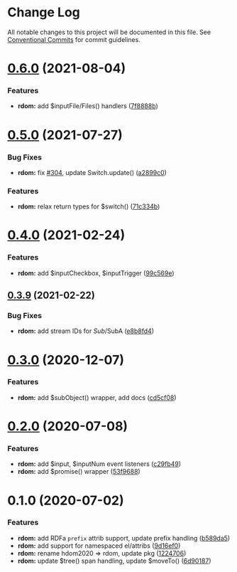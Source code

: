 #  Change Log 

All notable changes to this project will be documented in this file. See [Conventional Commits](https://conventionalcommits.org) for commit guidelines. 

#  [0.6.0](https://github.com/thi-ng/umbrella/compare/@thi.ng/rdom@0.5.0...@thi.ng/rdom@0.6.0) (2021-08-04) 

###  Features 

- **rdom:** add $inputFile/Files() handlers ([7f8888b](https://github.com/thi-ng/umbrella/commit/7f8888b0f0857aa9abde8ca6ea666a6f37bb64f2)) 

#  [0.5.0](https://github.com/thi-ng/umbrella/compare/@thi.ng/rdom@0.4.17...@thi.ng/rdom@0.5.0) (2021-07-27) 

###  Bug Fixes 

- **rdom:** fix [#304](https://github.com/thi-ng/umbrella/issues/304), update Switch.update() ([a2899c0](https://github.com/thi-ng/umbrella/commit/a2899c09b62458edd75dd785b64db0519b85eb6d)) 

###  Features 

- **rdom:** relax return types for $switch() ([71c334b](https://github.com/thi-ng/umbrella/commit/71c334bfc5715e58296750e9d118927dce53406a)) 

#  [0.4.0](https://github.com/thi-ng/umbrella/compare/@thi.ng/rdom@0.3.9...@thi.ng/rdom@0.4.0) (2021-02-24) 

###  Features 

- **rdom:** add $inputCheckbox, $inputTrigger ([99c569e](https://github.com/thi-ng/umbrella/commit/99c569e629018d679bae0f9d07fbde8ddd4f16cc)) 

##  [0.3.9](https://github.com/thi-ng/umbrella/compare/@thi.ng/rdom@0.3.8...@thi.ng/rdom@0.3.9) (2021-02-22) 

###  Bug Fixes 

- **rdom:** add stream IDs for $Sub/$SubA ([e8b8fd4](https://github.com/thi-ng/umbrella/commit/e8b8fd4785f9836f0270bbc01dc216c2c87d2e8d)) 

#  [0.3.0](https://github.com/thi-ng/umbrella/compare/@thi.ng/rdom@0.2.16...@thi.ng/rdom@0.3.0) (2020-12-07) 

###  Features 

- **rdom:** add $subObject() wrapper, add docs ([cd5cf08](https://github.com/thi-ng/umbrella/commit/cd5cf08d6ae0ffb5ff8a89a19918a563fb889cbd)) 

#  [0.2.0](https://github.com/thi-ng/umbrella/compare/@thi.ng/rdom@0.1.2...@thi.ng/rdom@0.2.0) (2020-07-08) 

###  Features 

- **rdom:** add $input, $inputNum event listeners ([c29fb49](https://github.com/thi-ng/umbrella/commit/c29fb49824429ba1175deca30fbfe693d6fd689d)) 
- **rdom:** add $promise() wrapper ([53f9688](https://github.com/thi-ng/umbrella/commit/53f96881094603b885a409b8965b491468a3c247)) 

#  0.1.0 (2020-07-02) 

###  Features 

- **rdom:** add RDFa `prefix` attrib support, update prefix handling ([b589da5](https://github.com/thi-ng/umbrella/commit/b589da51385957a5defffb66307bd3d750814e4c)) 
- **rdom:** add support for namespaced el/attribs ([9d16ef0](https://github.com/thi-ng/umbrella/commit/9d16ef0a2f6d6a062bf164ca38813290d7660149)) 
- **rdom:** rename hdom2020 => rdom, update pkg ([1224706](https://github.com/thi-ng/umbrella/commit/1224706fa2fbca82afb73afeda3c3075c9b35f91)) 
- **rdom:** update $tree() span handling, update $moveTo() ([6d90187](https://github.com/thi-ng/umbrella/commit/6d9018763af7f0f2096cdc1d79889791193a01e0)) 
